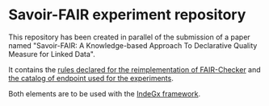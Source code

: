 # Savoir-FAIR experiment repository

This repository has been created in parallel of the submission of a paper named "Savoir-FAIR: A Knowledge-based Approach To Declarative Quality Measure for Linked Data".

It contains the [rules declared for the reimplementation of FAIR-Checker](./Fairness/) and [the catalog of endpoint used for the experiments](./catalogs/all_catalog_edited.ttl).

Both elements are to be used with the [IndeGx framework](https://github.com/Wimmics/IndeGx).